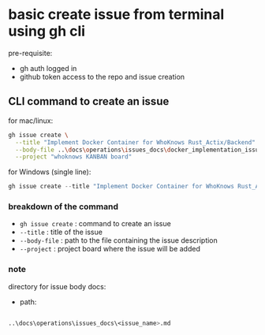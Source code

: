 
# basic create issue from terminal using gh cli

pre-requisite: 
- gh auth logged in
- github token access to the repo and issue creation

## CLI command to create an issue

for mac/linux:

```bash
gh issue create \
  --title "Implement Docker Container for WhoKnows Rust_Actix/Backend" \
  --body-file ..\docs\operations\issues_docs\docker_implementation_issue.md \
  --project "whoknows KANBAN board"
```

for Windows (single line):
```PowerShell
gh issue create --title "Implement Docker Container for WhoKnows Rust_Actix/Backend" --body-file ..\docs\operations\issues_docs\docker_implementation_issue.md --project "whoknows KANBAN board"
```

### breakdown of the command

- `gh issue create` : command to create an issue
- `--title` : title of the issue
- `--body-file` : path to the file containing the issue description
- `--project` : project board where the issue will be added


### note

directory for issue body docs:

- path: 

```bash

..\docs\operations\issues_docs\<issue_name>.md

```
